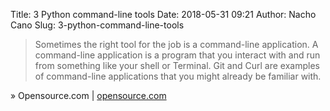 Title: 3 Python command-line tools
Date: 2018-05-31 09:21
Author: Nacho Cano
Slug: 3-python-command-line-tools

> Sometimes the right tool for the job is a command-line application. A
> command-line application is a program that you interact with and run from
> something like your shell or Terminal. Git and Curl are examples of
> command-line applications that you might already be familiar with.

» Opensource.com | [opensource.com][]

  [opensource.com]: https://opensource.com/article/18/5/3-python-command-line-tools
    "3 Python command-line tools"
